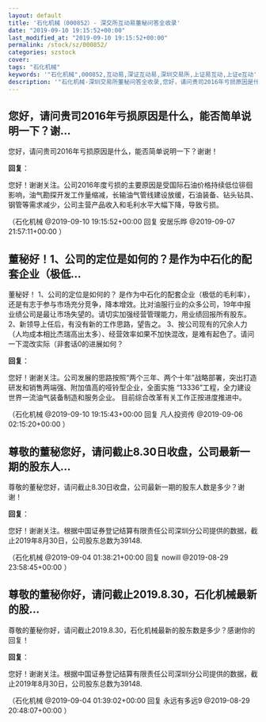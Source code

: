 ```yaml
---
layout: default
title: '石化机械（000852）- 深交所互动易董秘问答全收录'
date: "2019-09-10 19:15:52+00:00"
last_modified_at: "2019-09-10 19:15:52+00:00"
permalink: /stock/sz/000852/
categories: szstock
cover: 
tags: "石化机械"
keywords: '"石化机械",000852,互动易,深证互动易,深圳交易所,上证易互动,上证e互动'
description: '"石化机械-深圳交易所董秘问答全收录,您好，请问贵司2016年亏损原因是什么，能否简单说明一下？谢谢！"'
---
```


## 您好，请问贵司2016年亏损原因是什么，能否简单说明一下？谢...

您好，请问贵司2016年亏损原因是什么，能否简单说明一下？谢谢！

**回复**：

您好！谢谢关注。公司2016年度亏损的主要原因是受国际石油价格持续低位徘徊影响，油气勘探开发工作量缩减，长输油气管线建设放缓，石油装备、钻头钻具、钢管等需求减少，公司主营产品收入和毛利水平大幅下降，导致亏损。 

（石化机械  @2019-09-10 19:15:52+00:00 回复 安居乐晔  @2019-09-07 21:57:11+00:00 ）

## 董秘好！1、公司的定位是如何的？是作为中石化的配套企业（极低...

董秘好！
1、公司的定位是如何的？ 是作为中石化的配套企业（极低的毛利率），还是有志于参与市场充分竞争，降本增效。比对油服行业的众多公司，19年中报业绩公司是最让市场失望的。请切实加强经营管理能力，用业绩回报所有股东。
2、新领导上任后，有没有新的工作思路，望告之。
3、按公司现有的冗余人力（人均成本相比杰瑞高出太多）、经营效率如果不加快混改，是难有起色了。请问一下混改实际（非套话0的进展如何？

**回复**：

您好！谢谢关注。公司发展的思路按照“两个三年、两个十年”战略部署，突出打造研发和销售两端强、附加值高的哑铃型企业，全面实施 “13336”工程，全力建设世界一流油气装备制造和服务企业。
目前综合改革有关工作正按进度推进中。 

（石化机械  @2019-09-10 19:15:43+00:00 回复 凡人投资传  @2019-09-06 02:15:20+00:00 ）

## 尊敬的董秘您好，请问截止8.30日收盘，公司最新一期的股东人...

尊敬的董秘您好，请问截止8.30日收盘，公司最新一期的股东人数是多少？谢谢！

**回复**：

您好！谢谢关注。根据中国证券登记结算有限责任公司深圳分公司提供的数据，截止2019年8月30日，公司股东总数为39148. 

（石化机械  @2019-09-04 01:38:21+00:00 回复 nowill  @2019-08-29 23:58:45+00:00 ）

## 尊敬的董秘你好，请问截止2019.8.30，石化机械最新的股...

尊敬的董秘你好，请问截止2019.8.30，石化机械最新的股东数是多少？感谢你的回复！

**回复**：

您好！谢谢关注。根据中国证券登记结算有限责任公司深圳分公司提供的数据，截止2019年8月30日，公司股东总数为39148. 

（石化机械  @2019-09-04 01:39:02+00:00 回复 永远有多远9  @2019-08-29 20:48:07+00:00 ）

